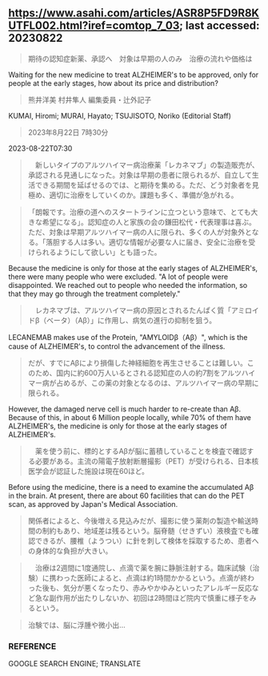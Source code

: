 ## https://www.asahi.com/articles/ASR8P5FD9R8KUTFL002.html?iref=comtop_7_03; last accessed: 20230822

> 期待の認知症新薬、承認へ　対象は早期の人のみ　治療の流れや価格は

Waiting for the new medicine to treat ALZHEIMER's to be approved, only for people at the early stages, how about its price and distribution?

> 熊井洋美 村井隼人 編集委員・辻外記子

KUMAI, Hiromi; MURAI, Hayato; TSUJISOTO, Noriko (Editorial Staff)

> 2023年8月22日 7時30分

2023-08-22T07:30

>　新しいタイプのアルツハイマー病治療薬「レカネマブ」の製造販売が、承認される見通しになった。対象は早期の患者に限られるが、自立して生活できる期間を延ばせるのでは、と期待を集める。ただ、どう対象者を見極め、適切に治療をしていくのか。課題も多く、準備が急がれる。

> 「朗報です。治療の道へのスタートラインに立つという意味で、とても大きな希望になる」。認知症の人と家族の会の鎌田松代・代表理事は喜ぶ。ただ、対象は早期アルツハイマー病の人に限られ、多くの人が対象外となる。「落胆する人は多い。適切な情報が必要な人に届き、安全に治療を受けられるようにして欲しい」とも語った。

Because the medicine is only for those at the early stages of ALZHEIMER's, there were many people who were excluded. "A lot of people were disappointed. We reached out to people who needed the information, so that they may go through the treatment completely."

>　レカネマブは、アルツハイマー病の原因とされるたんぱく質「アミロイドβ（ベータ）（Aβ）」に作用し、病気の進行の抑制を狙う。

LECANEMAB makes use of the Protein, "AMYLOIDβ（Aβ）", which is the cause of ALZHEIMER's, to control the advancement of the illness.

> だが、すでにAβにより損傷した神経細胞を再生させることは難しい。このため、国内に約600万人いるとされる認知症の人の約7割をアルツハイマー病が占めるが、この薬の対象となるのは、アルツハイマー病の早期に限られる。

However, the damaged nerve cell is much harder to re-create than Aβ. Because of this, in about 6 Million people locally, while 70% of them have ALZHEIMER's, the medicine is only for those at the early stages of ALZHEIMER's.

>　薬を使う前に、標的とするAβが脳に蓄積していることを検査で確認する必要がある。主流の陽電子放射断層撮影（PET）が受けられる、日本核医学会が認証した施設は現在60ほど。

Before using the medicine, there is a need to examine the accumulated Aβ in the brain. At present, there are about 60 facilities that can do the PET scan, as approved by Japan's Medical Association.  

> 関係者によると、今後増える見込みだが、撮影に使う薬剤の製造や輸送時間の制約もあり、地域差は残るという。脳脊髄（せきずい）液検査でも確認できるが、腰椎（ようつい）に針を刺して検体を採取するため、患者への身体的な負担が大きい。


>　治療は2週間に1度通院し、点滴で薬を腕に静脈注射する。臨床試験（治験）に携わった医師によると、点滴は約1時間かかるという。点滴が終わった後も、気分が悪くなったり、赤みやかゆみといったアレルギー反応など急な副作用が出たりしないか、初回は2時間ほど院内で慎重に様子をみるという。

> 治験では、脳に浮腫や微小出…

### REFERENCE

GOOGLE SEARCH ENGINE; TRANSLATE
